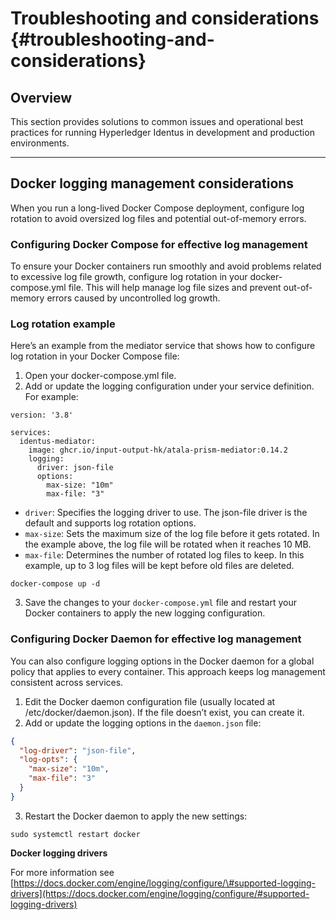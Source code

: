 # Troubleshooting and considerations {#troubleshooting-and-considerations}

## Overview

This section provides solutions to common issues and operational best practices for running Hyperledger Identus in development and production environments.

---

## Docker logging management considerations

When you run a long-lived Docker Compose deployment, configure log rotation to avoid oversized log files and potential out-of-memory errors.

### Configuring Docker Compose for effective log management

To ensure your Docker containers run smoothly and avoid problems related to excessive log file growth, configure log rotation in your docker-compose.yml file. This will help manage log file sizes and prevent out-of-memory errors caused by uncontrolled log growth.

### Log rotation example

Here’s an example from the mediator service that shows how to configure log rotation in your Docker Compose file:

1. Open your docker-compose.yml file.  
2. Add or update the logging configuration under your service definition. For example:

```
version: '3.8'

services:
  identus-mediator:
    image: ghcr.io/input-output-hk/atala-prism-mediator:0.14.2
    logging:
      driver: json-file
      options:
        max-size: "10m"
        max-file: "3"
```

- `driver`: Specifies the logging driver to use. The json-file driver is the default and supports log rotation options.  
- `max-size`: Sets the maximum size of the log file before it gets rotated. In the example above, the log file will be rotated when it reaches 10 MB.  
- `max-file`: Determines the number of rotated log files to keep. In this example, up to 3 log files will be kept before old files are deleted.

```shell
docker-compose up -d
```

3. Save the changes to your `docker-compose.yml` file and restart your Docker containers to apply the new logging configuration.

### Configuring Docker Daemon for effective log management

You can also configure logging options in the Docker daemon for a global policy that applies to every container. This approach keeps log management consistent across services.

1. Edit the Docker daemon configuration file (usually located at /etc/docker/daemon.json). If the file doesn’t exist, you can create it.  
2. Add or update the logging options in the `daemon.json` file:

```json
{
  "log-driver": "json-file",
  "log-opts": {
    "max-size": "10m",
    "max-file": "3"
  }
}
```

3. Restart the Docker daemon to apply the new settings:

```shell
sudo systemctl restart docker
```

**Docker logging drivers**

For more information see [https://docs.docker.com/engine/logging/configure/\#supported-logging-drivers](https://docs.docker.com/engine/logging/configure/#supported-logging-drivers)  
